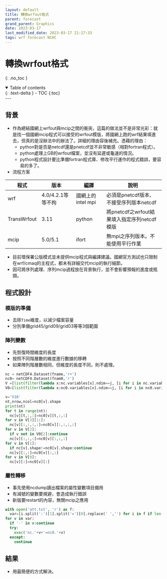 ```yaml
---
layout: default
title: 轉換wrfout格式
parent: forecast
grand_parent: Graphics
date: 2023-03-17
last_modified_date: 2023-03-17 21:17:33
tags: wrf forecast NCHC
---
```


# 轉換wrfout格式
{: .no_toc }

<details open markdown="block">
  <summary>
    Table of contents
  </summary>
  {: .text-delta }
- TOC
{:toc}
</details>
---

## 背景

- 作為總結國網上wrfout與mcip之間的衝突，這篇的做法並不是非常光彩：就是找一個國網mcip程式可以接受的wrfout模版，將國網上跑的wrf結果填進去，但真的是沒辦法中的辦法了。詳細的理由容後補充。憑藉的理由：
  - python對是否是netcdf還是pnetcdf並不非常敏感（相對fortran程式）。
  - python處理上GB的wrfout檔案，並沒有延遲或龜速的情況。
  - python程式設計要比準備fortran程式庫、修改平行運作的程式錯誤，要容易的多了。
- 流程方案

程式|版本|編譯|說明
-|-|-|-
wrf|4.0/4.2.1等等不拘|國網上的intel mpi|必須是pnetcdf版本、不接受序列版本netcdf
TransWrfout|3.11|python|將pnetcdf之wrfout結果填入指定序列netcdf模版
mcip|5.0/5.1|ifort|無mpi之序列版本。不能使用平行作業

- 目前環保署公版模式並未提供mcip程式與編譯建議。國網官方測試也只限制在wrf/cmaq的主程式，都未有詳細交代mcip的執行細節。
- 因可將序列處理、序列mcip過程放在背景執行，並不會影響預報的進度或瓶頸。

## 程式設計

### 模版的準備

- 去除`Time`維度，以減少檔案容量
- 分別準備grid45/grid09/grid03等等3個範圍

### 陣列變數

- 先恢復時間維度的長度
- 按照不同階層數的維度進行數據的移轉
- 如果陣列階層數相同，但維度的長度不同，則不處理。

```python
nc = netCDF4.Dataset(fname,'r+')
nc0= netCDF4.Dataset(fnam0,'r')
V =[list(filter(lambda x:nc.variables[x].ndim==j, [i for i in nc.variables])) for j in [1,2,3,4]]
V0=[list(filter(lambda x:nc0.variables[x].ndim==j, [i for i in nc0.variables])) for j in [1,2,3,4]]

v='V10'
nt,nrow,ncol=nc0[v].shape
print(nt)
for t in range(nt):
  nc[v][t,:,:]=nc0[v][t,:,:]
for v in V[3][1:]:
  nc[v][:,:,:,:]=nc0[v][:,:,:,:]
for v in V[2]:
  if v not in V0[2]:continue
  nc[v][:,:,:]=nc0[v][:,:,:]
for v in V[1]:
  if nc[v].shape!=nc0[v].shape:continue
  nc[v][:,:]=nc0[v][:,:]
for v in V[0]:
  nc[v][:]=nc0[v][:]

```

### 屬性轉移

- 事先使用ncdump讀出檔案的屬性變數項目備用
- 有減號的變數要規避，會造成執行錯誤
- 新版要restart的內容，無關mcip之應用

```python
with open('att.txt', 'r') as f:
  var=[i.split(':')[1].split('=')[0].replace(' ','') for i in f if len(i)>0]
for v in var:
  if '-' in v:continue
  try:
    exec('nc.'+v+'=nc0.'+v)
  except:
    continue
```

## 結果

- 用最簡便的方式解決。